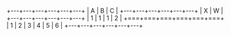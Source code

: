+---+---+---+---+---+---+
| A         | B     | C |
+---+---+---+---+---+---+
| X         | W |
+---+---+---+---+---+---+
| 1     | 1 | 1 | 2     |
+===+===+===+===+===+===+
| 1 | 2 | 3 | 4 | 5 | 6 |
+---+---+---+---+---+---+ 

